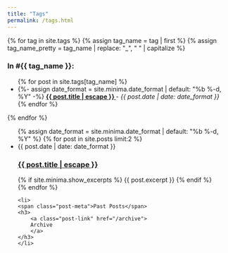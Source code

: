 ```yaml
---
title: "Tags"
permalink: /tags.html
---
```


{% for tag in site.tags %}
{% assign tag_name = tag | first %}
{% assign tag_name_pretty = tag_name | replace: "_", " " | capitalize %}
<div id="#{{ tag_name | slugize }}"></div>
<h3> In #{{ tag_name }}: </h3>
<a name="{{ tag_name | slugize }}"></a>
<ul class="post-list post-list-narrow">
{% for post in site.tags[tag_name] %}
<li>
{%- assign date_format = site.minima.date_format | default: "%b %-d, %Y" -%}
<b>
    <a href="{{ post.url | relative_url }}">
    {{ post.title | escape }}
    </a>
</b> - <i>{{ post.date | date: date_format }}</i>
</li>
{% endfor %}
</ul>
{% endfor %}


<ul class="post-list">
    {% assign date_format = site.minima.date_format | default: "%b %-d, %Y" %}
    {% for post in site.posts limit:2 %}
    <li>
    <span class="post-meta">{{ post.date | date: date_format }}</span>
    <h3>
        <a class="post-link" href="{{ post.url | relative_url }}">
        {{ post.title | escape }}
        </a>
    </h3>
    {% if site.minima.show_excerpts %}
        {{ post.excerpt }}
    {% endif %}
    </li>
    {% endfor %}

    <li>
    <span class="post-meta">Past Posts</span>
    <h3>
        <a class="post-link" href="/archive">
        Archive
        </a>
    </h3>
    </li>
</ul>
